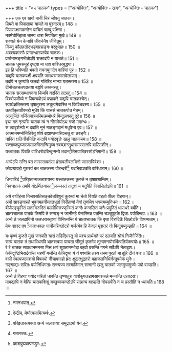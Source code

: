 +++
title = "०५ चातकः"
types = ["अन्योक्तिः", "अन्योक्तिः - खगः", "अन्योक्तिः - चातकः"]

+++
एक एव खगो मानी चिरं जीवतु चातकः।  
म्रियते वा पिपासायां याचते वा पुरन्दरम्॥ 148 ॥  
पिपासाक्षामकण्ठेन याचितं चाम्बु पक्षिणा।  
नवमेघोज्झिता चास्य धारा निपतिता मुखे॥ 149 ॥  
शक्यते येन केनापि जीवनेनैव जीवितुम्।  
किंन्तु कौलव्रतोद्भङ्गप्रसङ्गः परदुःसहः॥ 150 ॥  
अवश्यकारणैः प्राणान्धारयत्येव चातकः।  
प्रार्थनाभङ्गभीतोऽपि शक्रादपि न याचते॥ 151 ॥  
चातक धूमसमूहं दृष्ट्वा मा धाव वारिधरबुद्ध्या।  
इह हि भविष्यति भवतो नयनयुगादेव वारिणां पूरः॥ 152 ॥  
यद्यपि चातकपक्षी क्षपयति जलधरमकालवेलायाम्।  
तदपि न कुप्यति जलदो गतिरिह नान्या यतस्तस्य॥ 153 ॥  
दीनोन्नतचलपक्षतया बह्वपि लब्धमस्तु।  
चातक सत्सम्भावनया किमपि यदस्ति तदस्तु॥ 154 ॥  
विश्वोपजीव्ये न पिबत्यपोऽयं पद्माकरे यद्यपि चातकश्चेत्।  
स्वार्थक्षतिस्तस्य तृषातुरस्य लघुत्वमेवास्ति न किञ्चिदस्य॥ 155 ॥  
ऊर्ध्वीकृतग्रीवमहो मुधैव किं याचसे चातकपोत मेघम्।  
अत्यूर्जितं गर्जितमात्रमस्मिन्नम्भोधरे बिन्दुलवस्तु दूरे॥ 156 ॥  
वृथा गतं नृत्यसि चातक त्वं न नीलमेघोऽथ गजो मदान्धः।  
स त्वादृशेभ्यो न ददाति नूनं मातङ्गदानं मधुपेभ्य एव॥ 157 ॥  
आत्मानमम्भोनिधिरेतु शोषं ब्रह्माण्डमासिञ्चतु वा तरङ्गैः।  
नास्ति क्षतिर्नोपचितिः कदापि पयोदवृत्तेः खलु चातकस्य॥ 158 ॥  
रक्ताब्जपुञ्जरजसारुणितान्विमुच्य स्वच्छान्सुधासमरसानपि वारिराशीन्।  
यच्चातकः पिबति वारिधरोदबिन्दून्मन्ये तदान[^1]तिभयाच्छिरसोऽभिमानी॥ 159 ॥  


[^1]: नमनभयात्.
 
अन्येऽपि सन्ति बत तामरसावतंसा हंसावलीवलयिनो जलसन्निवेशाः।  
कोऽप्याग्रहो गुरुरयं बत चातकस्य पौरन्दरीं[^2] यदभिवाञ्छति वारिधाराम्॥ 160 ॥  


[^2]: ऐन्द्रीम्. मेघोत्पन्नामित्यर्थः.
 
धिग्वारिदं [^3]परिहृतान्यजलाशयस्य यच्चातकस्य कुरुते न तृषाप्रशान्तिम्।  
धिक्चातकं तमपि योऽर्थितयास्त[^4]लज्जस्तं तादृशं च यदुपैति पिपासितोऽपि॥ 161 ॥  


[^3]: परिहृतास्त्यक्ता अन्ये जलाशयाः समुद्रादयो येन.


[^4]: गतलज्जः.
 
अये वापीहंसा निजवसतिसङ्कोचपिशुनं कुरुध्वं मा चेतो वियति वहतो वीक्ष्य विहगान्।  
अमी सारङ्गास्ते भुवनमहनीयव्रतभृतो निरीहाणां येषां तृणमिव भवन्त्यम्बुनिधयः॥ 162 ॥  
बीजैरङ्कुरितं लताभिरुदितं वल्लीभिरुज्जृम्भितं कन्दैः कन्दलितं जनैः प्रमुदितं धाराधरे वर्षति।  
भ्रातश्चातक पातकं किमपि ते सम्यङ् न जानीमहे येनास्मिन्न पतन्ति चञ्चुपुटके द्वित्राः पयोबिन्दवः॥ 163 ॥  
अन्ये ते जलदायिनो जलधरास्तृष्णां विनिघ्नन्ति ये भ्रातश्चातक किं वृथा विरुदितैः खिन्नोऽसि विश्रम्यताम्।  
मेघः शारद एष [^5]काशधवलः पानीयरिक्तोदरो गर्जत्येव हि केवलं भृशतरं नो बिन्दुमप्युज्झति॥ 164 ॥  


[^5]: काशपुष्पवत्पाण्डुरः.
 
यः कृष्णं कुरुते मुखं जनयति त्रासं तडिद्भिस्तु यो यश्च प्रार्थयते परं दलयति श्रोत्रं निजैर्गर्जितैः।  
सत्यं चातक तं तथाविधमपि भ्रातस्त्वया याचता जीमूतं कृतमेव तुल्यमनयोरर्थित्वतिर्यक्त्वयोः॥ 165 ॥  
रे रे चातक सावधानमनसा मित्त्र क्षणं श्रूयतामम्भोदा बहवो वसन्ति गगने सर्वेऽपि नैतादृशः।  
केचिद्वृष्टिभिरार्द्रयन्ति धरणीं गर्जन्ति केचिद्वृथा यं यं पश्यसि तस्य तस्य पुरतो मा ब्रूहि दीनं वचः॥ 166 ॥  
वापी स्वल्पजलाशयो विषमयो नीचावगाहो ह्रदः क्षुद्रात्क्षुद्रतरो महाजलनिधिर्गण्डूषमेकं मुनेः।  
गङ्गाद्याः सरितः पयोनिधिगताः सन्त्यज्य तस्मादिमान् सम्मानी खलु चातको जलमुचामुच्चैः पयो वाञ्छति॥ 167 ॥  
अन्ये ते विहगाः पयोद परितो धावन्ति तृष्णातुरा वापीकूपतडागसागरजले मज्जन्ति दत्तादराः।  
मामद्यापि न वेत्सि चातकशिशुं यच्छुष्ककण्ठोऽपि सन्नान्यं वाञ्छति नोपसर्पति न च प्रस्तौति न ध्यायति॥ 168 ॥  